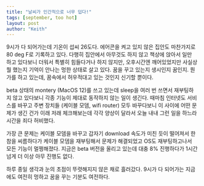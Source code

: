 ```yaml
---
title: "날씨가 인간적으로 너무 덥다!"
tags: [september, too hot]
layout: post
author: "Keith"
---
```


9시가 다 되어가는데 기온이 섭씨 26도다. 에어콘을 켜고 있지 않은 집안도 마찬가지로 80 deg F로 기록하고 있다. 다행히 집안에서 아무것도 하지 않고 책상에 앉아서 일만 하고 있다보니 더워서 특별히 힘들다거나 하지 않지만, 오후시간엔 깨어있었지만 사실상 뭘 했는지 기억이 안나는 멍한 상태로 살고 있다. 꿈을 꾸고 있는지 생시인지 꿈인지. 뭔가를 하고 있는데, 꿈속에서 허우적대고 있는 것인지 신기할 뿐이다.

beta 상태의 montery (MacOS 12)를 쓰고 있는데 sleep을 여러 번 쓰면서 재부팅하지 않고 있다보니 각종 기능이 제대로 동작하지 않는 일이 생긴다. 때마침 인터넷도 서비스를 바꾸고 주변 장치들 (케이블 모뎀, wifi router) 모두 바꾸다보니 이 사이에 어떤 문제가 생긴 건가 이래 저래 체크해보는데 각각 양상이 달라서 오늘 내내 그런 일을 하느라 시간을 죄다 허비했다.

가장 큰 문제는 케이블 모뎀을 바꾸고 갑자기 download 속도가 미친 듯이 떨어져서 한참을 씨름하다가 케이블 모뎀을 재부팅해서 문제가 해결되었고 OS도 재부팅하고나서 모든 기능이 멀쩡해졌다. 지금은 beta 버전을 올리고 있는데 대충 8% 진행하다가 1시간 넘게 더 이상 아무 진행도 없다. 

하루 종일 생각과 눈의 초점이 뚜렷해지지 않은 채로 흘러갔다. 9시가 다 되어가는 지금에도 여전히 멍하고 꿈을 꾸는 기분도 여전하다.

